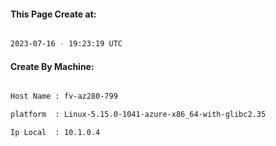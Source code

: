 
   
#### This Page Create at:

```bash

2023-07-16 - 19:23:19 UTC

```

#### Create By Machine:

```bash

Host Name : fv-az280-799

platform  : Linux-5.15.0-1041-azure-x86_64-with-glibc2.35

Ip Local  : 10.1.0.4

```

